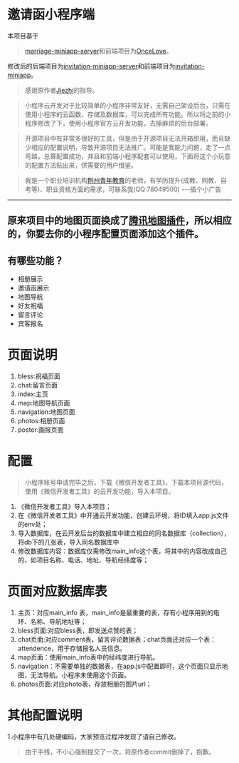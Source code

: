 # 邀请函小程序端
本项目基于
> [marriage-miniapp-server](https://github.com/Jiezhi/marriage-miniapp-server)和前端项目为[OnceLove](https://github.com/Jiezhi/marriage-miniapp)。

修改后的后端项目为[invitation-miniapp-server](https://github.com/hrmzone/invitation-miniapp-server)和前端项目为[invitation-miniapp](https://github.com/hrmzone/invitation-miniapp)。

> 感谢原作者[Jiezhi](https://github.com/Jiezhi/)的指导。

> 小程序云开发对于比较简单的小程序非常友好，无需自己架设后台，只需在使用小程序的云函数、存储及数据库，可以完成所有功能。所以将之前的小程序修改了下，使用小程序官方云开发功能，去掉麻烦的后台部署。

> 开源项目中有非常多很好的工具，但是由于开源项目无法开箱即用，而且缺少相应的配置说明，导致开源项目无法推广。可能是我能力问题，走了一点弯路，总算配置成功，并且和前端小程序配套可以使用，下面将这个小玩意的配置方法贴出来，供需要的用户借鉴。

> 我是一个职业培训机构[荆州青年教育](https://jzyouth.com)的老师，有学历提升(成教、网教、自考等)、职业资格方面的需求，可联系我(QQ:78049500)    ---插个小广告

---
原来项目中的地图页面换成了[腾讯地图插件](https://mp.weixin.qq.com/wxopen/pluginbasicprofile?action=intro&appid=wx5bc2ac602a747594&token=&lang=zh_CN)，所以相应的，你要去你的小程序配置页面添加这个插件。
---

## 有哪些功能？

* 相册展示
* 邀请函展示
* 地图导航
* 好友祝福
* 留言评论
* 宾客报名

# 页面说明
1. bless:祝福页面
2. chat:留言页面
3. index:主页
4. map:地图导航页面
5. navigation:地图页面
5. photos:相册页面
5. poster:画报页面

# 配置
> 小程序账号申请完毕之后，下载《微信开发者工具》，下载本项目源代码，使用《微信开发者工具》的云开发功能，导入本项目。
1. 《微信开发者工具》导入本项目；
2. 在《微信开发者工具》中开通云开发功能，创建云环境，将ID填入app.js文件的env处；
2. 导入数据库，在云开发后台的数据库中建立相应的同名数据库（collection），将db下的几张表，导入同名数据库中
1. 修改数据库内容：数据库仅需修改main_info这个表，将其中的内容改成自己的，如项目名称、电话、地址、导航经纬度等；
  
# 页面对应数据库表
1. 主页：对应main_info 表，main_info是最重要的表，存有小程序用到的电环、名称、导航地址等；
1. bless页面:对应bless表，即发送点赞的表；
3. chat页面:对应comment表，留言评论数据表；chat页面还对应一个表：attendence，用于存储报名人员信息。
2. map页面：使用main_info表中的经纬度进行导航。
4. navigation：不需要单独的数据表，在app.js中配置即可，这个页面只显示地图，无法导航。小程序未使用这个页面。
5. photos页面:对应photo表，存放相册的图片url；

# 其他配置说明
1.小程序中有几处硬编码，大家预览过程冲发现了请自己修改。

> 由于手残，不小心强制提交了一次，将原作者commit删掉了，抱歉。



